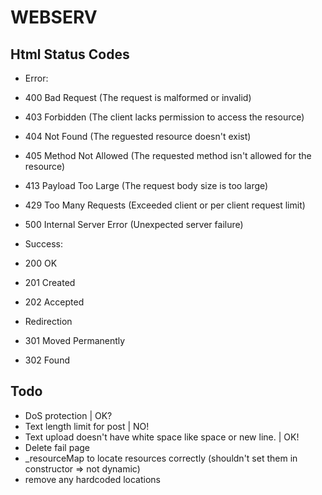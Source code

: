 # WEBSERV

## Html Status Codes
* Error:
 * 400 Bad Request              (The request is malformed or invalid)
 * 403 Forbidden                (The client lacks permission to access the resource)
 * 404 Not Found                (The reguested resource doesn't exist)
 * 405 Method Not Allowed       (The requested method isn't allowed for the resource)
 * 413 Payload Too Large        (The request body size is too large)
 * 429 Too Many Requests        (Exceeded client or per client request limit)
 * 500 Internal Server Error    (Unexpected server failure)

* Success:
 * 200 OK
 * 201 Created
 * 202 Accepted

* Redirection
 * 301 Moved Permanently
 * 302 Found

## Todo

* DoS protection | OK?
* Text length limit for post | NO!
* Text upload doesn't have white space like space or new line. | OK!
* Delete fail page
* _resourceMap to locate resources correctly (shouldn't set them in constructor => not dynamic)
* remove any hardcoded locations
